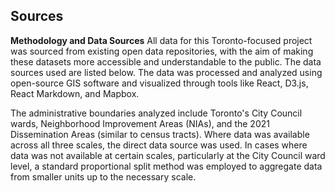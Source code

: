 ## Sources

**Methodology and Data Sources**
All data for this Toronto-focused project was sourced from existing open data repositories, with the aim of making these datasets more accessible and understandable to the public. The data sources used are listed below. The data was processed and analyzed using open-source GIS software and visualized through tools like React, D3.js, React Markdown, and Mapbox.

The administrative boundaries analyzed include Toronto's City Council wards, Neighborhood Improvement Areas (NIAs), and the 2021 Dissemination Areas (similar to census tracts). Where data was available across all three scales, the direct data source was used. In cases where data was not available at certain scales, particularly at the City Council ward level, a standard proportional split method was employed to aggregate data from smaller units up to the necessary scale.
